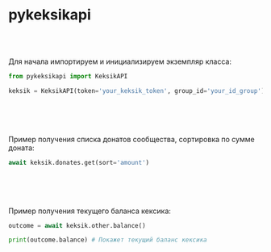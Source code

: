 # pykeksikapi

<br>
<br>


Для начала импортируем и инициализируем экземпляр класса:
```Python
from pykeksikapi import KeksikAPI

keksik = KeksikAPI(token='your_keksik_token', group_id='your_id_group')
```
<br>
<br>
<br>
 
Пример получения списка донатов сообщества, сортировка по сумме доната:
```Python
await keksik.donates.get(sort='amount')
```
<br>
<br>
<br>

Пример получения текущего баланса кексика:
```Python
outcome = await keksik.other.balance()

print(outcome.balance) # Покажет текущий баланс кексика
```
